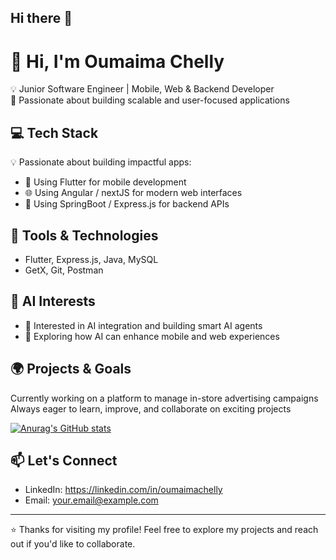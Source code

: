 ## Hi there 👋

# 👋 Hi, I'm Oumaima Chelly

💡 Junior Software Engineer | Mobile, Web & Backend Developer  
🚀 Passionate about building scalable and user-focused applications

## 💻 Tech Stack

💡 Passionate about building impactful apps:
- 📱 Using Flutter for mobile development  
- 🌐 Using Angular / nextJS for modern web interfaces  
- 🔧 Using SpringBoot / Express.js for backend APIs  

## 🧰 Tools & Technologies
- Flutter, Express.js, Java, MySQL 
- GetX, Git, Postman  

## 🧠 AI Interests
- 🤖 Interested in AI integration and building smart AI agents  
- 🧩 Exploring how AI can enhance mobile and web experiences

## 🌍 Projects & Goals
Currently working on a platform to manage in-store advertising campaigns  
Always eager to learn, improve, and collaborate on exciting projects

[![Anurag's GitHub stats](https://github-readme-stats.vercel.app/api?username=oumaimA1335&show_icons=true&theme=radical)](https://github.com/anuraghazra/github-readme-stats)

## 📫 Let's Connect
- LinkedIn: https://linkedin.com/in/oumaimachelly  
- Email: your.email@example.com

---

⭐ Thanks for visiting my profile! Feel free to explore my projects and reach out if you'd like to collaborate.
